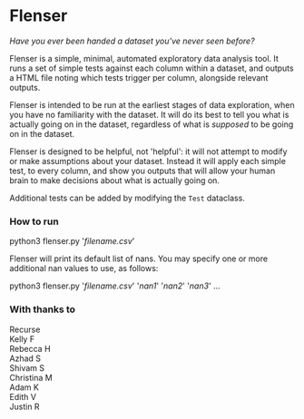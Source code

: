 # Flenser

*Have you ever been handed a dataset you've never seen before?*

Flenser is a simple, minimal, automated exploratory data analysis tool. It runs a set of simple tests against each column within a dataset, 
and outputs a HTML file noting which tests trigger per column, alongside relevant outputs.

Flenser is intended to be run at the earliest stages of data exploration, when you have no familiarity with the dataset. 
It will do its best to tell you what is actually going on in the dataset, regardless of what is *supposed* to be going on in the dataset.

Flenser is designed to be helpful, not 'helpful': it will not attempt to modify or make assumptions about your dataset. Instead it will apply each simple test, 
to every column, and show you outputs that will allow your human brain to make decisions about what is actually going on.

Additional tests can be added by modifying the `Test` dataclass. 

### How to run 
python3 flenser.py '*filename.csv*'

Flenser will print its default list of nans. You may specify one or more additional nan values to use, as follows:

python3 flenser.py '*filename.csv*' '*nan1*' '*nan2*' '*nan3*' ...

### With thanks to

Recurse <br>
Kelly F <br>
Rebecca H <br>
Azhad S <br>
Shivam S <br>
Christina M <br>
Adam K <br>
Edith V <br>
Justin R <br>
